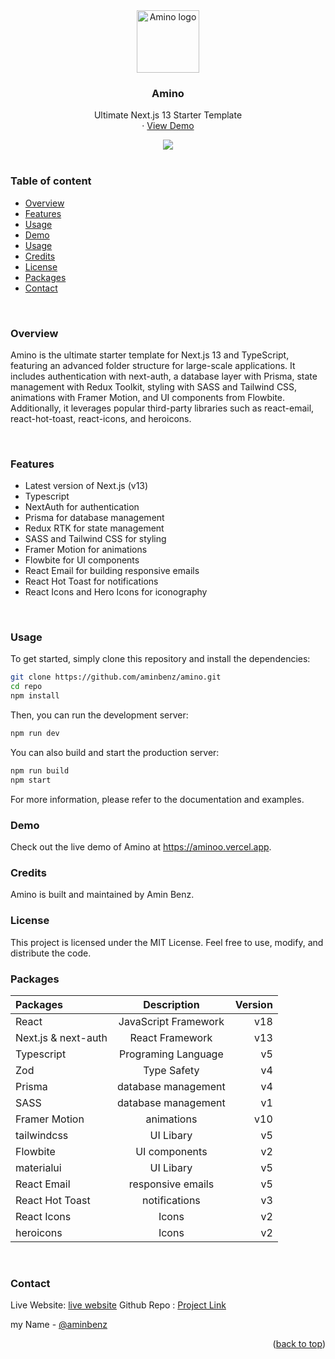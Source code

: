 <div id="top"></div>
<!-- PROJECT LOGO -->

<div align="center">
    <img src="https://i.ibb.co/P4hdbyS/logo.png" alt="Amino logo"  width="100" >
  <h3 align="center">Amino</h3>
  <p align="center">
 Ultimate Next.js 13 Starter Template
    <br />
    ·
    <a href="https://aminoo.vercel.app/">View Demo</a>
  </p>
  <!-- thumbnail -->
  <img src="https://i.ibb.co/d6mjLYy/smartmockups-lfmrdaq2-removebg-preview-1.png">
</div>

<br/>

### Table of content

- [Overview](https://github.com/aminbenz/amino#overview)
- [Features](https://github.com/aminbenz/amino#features)
- [Usage](https://github.com/aminbenz/amino#usage)
- [Demo](https://github.com/aminbenz/amino#demo)
- [Usage](https://github.com/aminbenz/amino#usage)
- [Credits](https://github.com/aminbenz/amino#Credits)
- [License](https://github.com/aminbenz/amino#License)
- [Packages](https://github.com/aminbenz/amino#Packages)
- [Contact](https://github.com/aminbenz/amino#contact)

<br/>

### Overview

Amino is the ultimate starter template for Next.js 13 and TypeScript, featuring an advanced folder structure for large-scale applications. It includes authentication with next-auth, a database layer with Prisma, state management with Redux Toolkit, styling with SASS and Tailwind CSS, animations with Framer Motion, and UI components from Flowbite. Additionally, it leverages popular third-party libraries such as react-email, react-hot-toast, react-icons, and heroicons.

<br>

### Features

- Latest version of Next.js (v13)
- Typescript
- NextAuth for authentication
- Prisma for database management
- Redux RTK for state management
- SASS and Tailwind CSS for styling
- Framer Motion for animations
- Flowbite for UI components
- React Email for building responsive emails
- React Hot Toast for notifications
- React Icons and Hero Icons for iconography

<br>

### Usage

To get started, simply clone this repository and install the dependencies:

```sh
git clone https://github.com/aminbenz/amino.git
cd repo
npm install
```

Then, you can run the development server:

```sh
npm run dev
```

You can also build and start the production server:

```sh
npm run build
npm start
```

For more information, please refer to the documentation and examples.

### Demo

Check out the live demo of Amino at https://aminoo.vercel.app.

### Credits

Amino is built and maintained by Amin Benz.

### License

This project is licensed under the MIT License. Feel free to use, modify, and distribute the code.

### Packages

| Packages            |     Description      | Version |
| :------------------ | :------------------: | ------: |
| React               | JavaScript Framework |     v18 |
| Next.js & next-auth |   React Framework    |     v13 |
| Typescript          | Programing Language  |      v5 |
| Zod                 |     Type Safety      |      v4 |
| Prisma              | database management  |      v4 |
| SASS                | database management  |      v1 |
| Framer Motion       |      animations      |     v10 |
| tailwindcss         |      UI Libary       |      v5 |
| Flowbite            |    UI components     |      v2 |
| materialui          |      UI Libary       |      v5 |
| React Email         |  responsive emails   |      v5 |
| React Hot Toast     |    notifications     |      v3 |
| React Icons         |        Icons         |      v2 |
| heroicons           |        Icons         |      v2 |

<br/>

### Contact

Live Website: [live website][live-website]
Github Repo : [Project Link][project-link]

my Name - [@aminbenz][me]

<p align="right">(<a href="#top">back to top</a>)</p>

<!-- brand -->

[brand-name]: Amino

<!-- links -->

[project-link]: https://github.com/aminbenz/amino
[live-website]: https://aminoo.vercel
[website]: https://aminoo.vercel.app/
[me]: https://aminbenz.vercel.app

<!-- TECK -->

[html]: https://developer.mozilla.org/en-US/docs/Web/HTML
[css]: https://developer.mozilla.org/en-US/docs/Web/CSS
[scss]: https://sass-lang.com/
[tailwindcss]: https://tailwindcss.com/
[mui]: https://mui.com/
[chakraui]: https://chakra-ui.com/
[headlessui]: https://headlessui.com/
[mantine]: https://mantine.dev/
[js]: https://developer.mozilla.org/en-US/docs/Web/JavaScript
[ts]: https://www.typescriptlang.org/
[python]: https://www.python.org/
[react]: https://reactjs.org/
[redux]: https://redux.js.org/
[next]: https://nextjs.org/
[framermotion]: https://www.framer.com/motion/
[node]: https://nodejs.org/
[express]: https://expressjs.com/
[mongoose]: https://mongoosejs.com/
[mongodb]: https://www.mongodb.com/
[mysql]: https://www.mysql.com/
[firebase]: https://firebase.google.com/
[stripe]: https://stripe.com/
[alanai]: https://alan.app/
